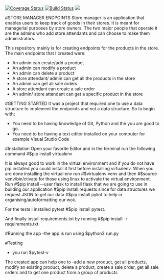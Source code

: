 [![Coverage Status](https://coveralls.io/repos/github/ampaire/store_manager_endpoints/badge.svg?branch=master)](https://coveralls.io/github/ampaire/store_manager_endpoints?branch=master)
[![Build Status](https://travis-ci.org/ampaire/Api.svg?branch=master)](https://travis-ci.org/ampaire/Api)
<a href="https://codeclimate.com/github/ampaire/store_manager_endpoints/maintainability"><img src="https://api.codeclimate.com/v1/badges/91c97cb448d3dbcfd712/maintainability" /></a>


 #STORE MANAGER ENDPOINTS
Store manager is an application that enables users to keep track of goods in their stores. It is meant for managerial purposes by store owners. The two major people that operate it are the admins who add store attendants and can choose to make them administrators.

This repository mainly is for creating endpoints for the products in the store. The main endpoints that I created were:
- An admin can create/add a product
- An admin can modify a product
- An admin can delete a product
- A store attendant/ admin can get all the products in the store
- An admin can get all sale orders
- A store attendant can create a sale order
- An admin/ store attendant can get a specific product in the store

#GETTING STARTED
It was a project that required one to use a data structure to implement the endpoints and not a data structure.
So to begin with; 
- You need to be having knowledge of Git, Python and the you are good to go.
- You need to be having a text editor installed on your computer for example Visual Studio Code

#Installation
Open your favorite Editor and in the terminal run the following command
#$pip install virtualenv

It is always good to work in the virtual environment and if you do not have pip installed you could install it first before installing virtualenv. When you are done installing the virtual env run
#$virtualenv venv
and then 
#$source venv/bin/ctivate
for those using linux to activate the virtual environment.
Run
 #$pip install --user flask 
 to install flask that we are going to use in building our application
 #$pip install requests
 since for data structures we request JSON to get our data
 #$pip install pylint
 to help in organising/autoformatting our wok.

 For the tests I installed pytest
 #$pip install pytest.

 And finally install requirements.txt by running
 #$pip install -r requirements.txt

 #Running the app
 -the app is run using $python3 run.py

 #Testing
 - you run $pytest-v

The created app can help one to -add a new product, get all products, modify an existing product, delete a produxt, create a sale order, get all sale orders and to get one product from a group of products




 
